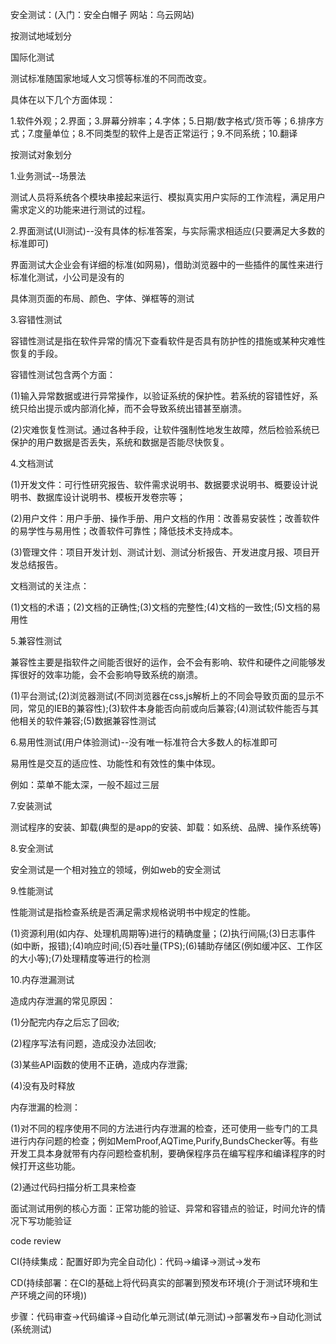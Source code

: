 安全测试：(入门：安全白帽子 网站：乌云网站)

按测试地域划分

国际化测试

测试标准随国家地域人文习惯等标准的不同而改变。

具体在以下几个方面体现：

1.软件外观；2.界面；3.屏幕分辨率；4.字体；5.日期/数字格式/货币等；6.排序方式；7.度量单位；8.不同类型的软件上是否正常运行；9.不同系统；10.翻译

按测试对象划分

1.业务测试--场景法

测试人员将系统各个模块串接起来运行、模拟真实用户实际的工作流程，满足用户需求定义的功能来进行测试的过程。

2.界面测试(UI测试)--没有具体的标准答案，与实际需求相适应(只要满足大多数的标准即可)

界面测试大企业会有详细的标准(如网易)，借助浏览器中的一些插件的属性来进行标准化测试，小公司是没有的

具体测页面的布局、颜色、字体、弹框等的测试

3.容错性测试

容错性测试是指在软件异常的情况下查看软件是否具有防护性的措施或某种灾难性恢复的手段。

容错性测试包含两个方面：

(1)输入异常数据或进行异常操作，以验证系统的保护性。若系统的容错性好，系统只给出提示或内部消化掉，而不会导致系统出错甚至崩溃。

(2)灾难恢复性测试。通过各种手段，让软件强制性地发生故障，然后检验系统已保护的用户数据是否丢失，系统和数据是否能尽快恢复。

4.文档测试

(1)开发文件：可行性研究报告、软件需求说明书、数据要求说明书、概要设计说明书、数据库设计说明书、模板开发卷宗等；

(2)用户文件：用户手册、操作手册、用户文档的作用：改善易安装性；改善软件的易学性与易用性；改善软件可靠性；降低技术支持成本。

(3)管理文件：项目开发计划、测试计划、测试分析报告、开发进度月报、项目开发总结报告。

文档测试的关注点：

(1)文档的术语；(2)文档的正确性;(3)文档的完整性;(4)文档的一致性;(5)文档的易用性

5.兼容性测试

兼容性主要是指软件之间能否很好的运作，会不会有影响、软件和硬件之间能够发挥很好的效率功能，会不会影响导致系统的崩溃。

(1)平台测试;(2)浏览器测试(不同浏览器在css,js解析上的不同会导致页面的显示不同，常见的IEB的兼容性);(3)软件本身能否向前或向后兼容;(4)测试软件能否与其他相关的软件兼容;(5)数据兼容性测试

6.易用性测试(用户体验测试)--没有唯一标准符合大多数人的标准即可

易用性是交互的适应性、功能性和有效性的集中体现。

例如：菜单不能太深，一般不超过三层

7.安装测试

测试程序的安装、卸载(典型的是app的安装、卸载：如系统、品牌、操作系统等)

8.安全测试

安全测试是一个相对独立的领域，例如web的安全测试

9.性能测试

性能测试是指检查系统是否满足需求规格说明书中规定的性能。

(1)资源利用(如内存、处理机周期等)进行的精确度量；(2)执行间隔;(3)日志事件(如中断，报错);(4)响应时间;(5)吞吐量(TPS);(6)辅助存储区(例如缓冲区、工作区的大小等);(7)处理精度等进行的检测

10.内存泄漏测试

造成内存泄漏的常见原因：

(1)分配完内存之后忘了回收;

(2)程序写法有问题，造成没办法回收;

(3)某些API函数的使用不正确，造成内存泄露;

(4)没有及时释放

内存泄漏的检测：

(1)对不同的程序使用不同的方法进行内存泄漏的检查，还可使用一些专门的工具进行内存问题的检查；例如MemProof,AQTime,Purify,BundsChecker等。有些开发工具本身就带有内存问题检查机制，要确保程序员在编写程序和编译程序的时候打开这些功能。

(2)通过代码扫描分析工具来检查

面试测试用例的核心方面：正常功能的验证、异常和容错点的验证，时间允许的情况下写功能验证

code review

CI(持续集成：配置好即为完全自动化)：代码->编译->测试->发布

CD(持续部署：在CI的基础上将代码真实的部署到预发布环境(介于测试环境和生产环境之间的环境))

步骤：代码审查->代码编译->自动化单元测试(单元测试)->部署发布->自动化测试(系统测试)
